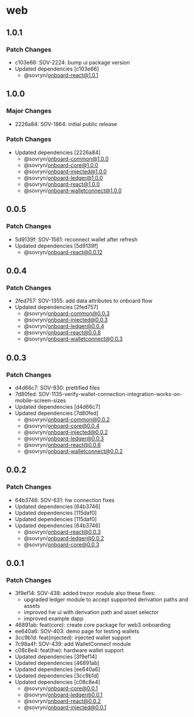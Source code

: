 # web

## 1.0.1

### Patch Changes

- c103e66: SOV-2224: bump ui package version
- Updated dependencies [c103e66]
  - @sovryn/onboard-react@1.0.1

## 1.0.0

### Major Changes

- 2226a84: SOV-1864: initial public release

### Patch Changes

- Updated dependencies [2226a84]
  - @sovryn/onboard-common@1.0.0
  - @sovryn/onboard-core@1.0.0
  - @sovryn/onboard-injected@1.0.0
  - @sovryn/onboard-ledger@1.0.0
  - @sovryn/onboard-react@1.0.0
  - @sovryn/onboard-walletconnect@1.0.0

## 0.0.5

### Patch Changes

- 5d9139f: SOV-1561: reconnect wallet after refresh
- Updated dependencies [5d9139f]
  - @sovryn/onboard-react@0.0.12

## 0.0.4

### Patch Changes

- 2fed757: SOV-1355: add data attributes to onboard flow
- Updated dependencies [2fed757]
  - @sovryn/onboard-common@0.0.3
  - @sovryn/onboard-injected@0.0.3
  - @sovryn/onboard-ledger@0.0.4
  - @sovryn/onboard-react@0.0.8
  - @sovryn/onboard-walletconnect@0.0.3

## 0.0.3

### Patch Changes

- d4d66c7: SOV-930: prettified files
- 7d80fed: SOV-1135-verify-wallet-connection-integration-works-on-mobile-screen-sizes
- Updated dependencies [d4d66c7]
- Updated dependencies [7d80fed]
  - @sovryn/onboard-common@0.0.2
  - @sovryn/onboard-core@0.0.4
  - @sovryn/onboard-injected@0.0.2
  - @sovryn/onboard-ledger@0.0.3
  - @sovryn/onboard-react@0.0.6
  - @sovryn/onboard-walletconnect@0.0.2

## 0.0.2

### Patch Changes

- 64b3746: SOV-631: hw connection fixes
- Updated dependencies [64b3746]
- Updated dependencies [115daf0]
- Updated dependencies [115daf0]
- Updated dependencies [64b3746]
  - @sovryn/onboard-react@0.0.3
  - @sovryn/onboard-ledger@0.0.2
  - @sovryn/onboard-core@0.0.3

## 0.0.1

### Patch Changes

- 3f9ef14: SOV-438: added trezor module
  also these fixes:
  - upgraded ledger module to accept supported derivation paths and assets
  - improved hw ui with derivation path and asset selector
  - improved example dapp
- 46891ab: feat(core): create core package for web3 onboarding
- ee640a6: SOV-403: demo page for testing wallets
- 3cc9b1d: feat(injected): injected wallet support
- 7c98a4f: SOV-439: add WalletConnect module
- c08c8e4: feat(hw): hardware wallet support
- Updated dependencies [3f9ef14]
- Updated dependencies [46891ab]
- Updated dependencies [ee640a6]
- Updated dependencies [3cc9b1d]
- Updated dependencies [c08c8e4]
  - @sovryn/onboard-core@0.0.1
  - @sovryn/onboard-ledger@0.0.1
  - @sovryn/onboard-react@0.0.2
  - @sovryn/onboard-injected@0.0.1
